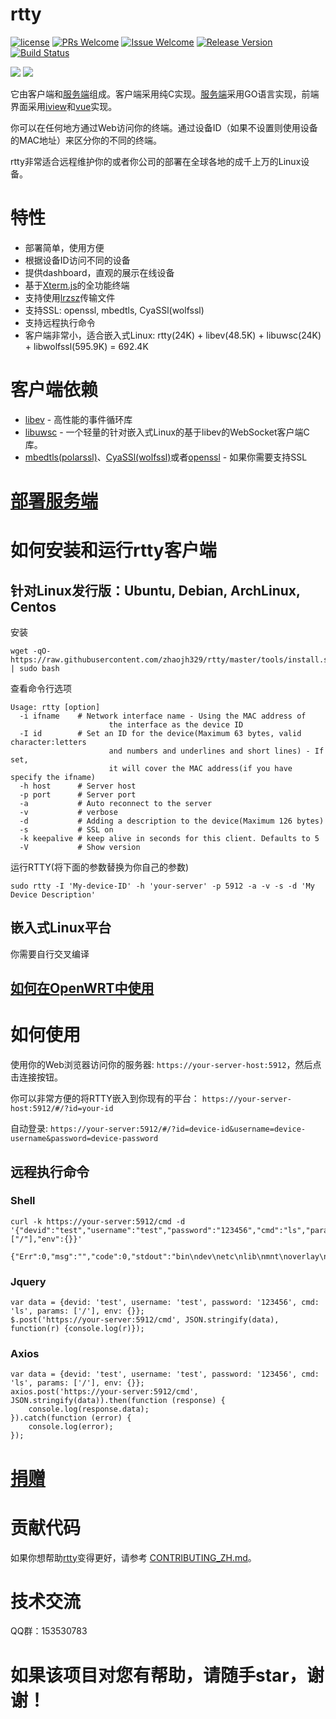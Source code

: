 # rtty

[1]: https://img.shields.io/badge/license-LGPL2-brightgreen.svg?style=plastic
[2]: /LICENSE
[3]: https://img.shields.io/badge/PRs-welcome-brightgreen.svg?style=plastic
[4]: https://github.com/zhaojh329/rtty/pulls
[5]: https://img.shields.io/badge/Issues-welcome-brightgreen.svg?style=plastic
[6]: https://github.com/zhaojh329/rtty/issues/new
[7]: https://img.shields.io/badge/release-6.3.0-blue.svg?style=plastic
[8]: https://github.com/zhaojh329/rtty/releases
[9]: https://travis-ci.org/zhaojh329/rtty.svg?branch=master
[10]: https://travis-ci.org/zhaojh329/rtty

[![license][1]][2]
[![PRs Welcome][3]][4]
[![Issue Welcome][5]][6]
[![Release Version][7]][8]
[![Build Status][9]][10]

[Xterm.js]: https://github.com/xtermjs/xterm.js
[lrzsz]: https://ohse.de/uwe/software/lrzsz.html
[libev]: http://software.schmorp.de/pkg/libev.html
[libuwsc]: https://github.com/zhaojh329/libuwsc
[openssl]: https://github.com/openssl/openssl
[mbedtls(polarssl)]: https://github.com/ARMmbed/mbedtls
[CyaSSl(wolfssl)]: https://github.com/wolfSSL/wolfssl
[vue]: https://github.com/vuejs/vue
[iview]: https://github.com/iview/iview
[服务端]: https://github.com/zhaojh329/rttys

![](https://raw.githubusercontent.com/zhaojh329/rtty/doc/screen.gif)
![](https://raw.githubusercontent.com/zhaojh329/rtty/doc/lrzsz.gif)

它由客户端和[服务端]组成。客户端采用纯C实现。[服务端]采用GO语言实现，前端界面采用[iview]和[vue]实现。

你可以在任何地方通过Web访问你的终端。通过设备ID（如果不设置则使用设备的MAC地址）来区分你的不同的终端。

rtty非常适合远程维护你的或者你公司的部署在全球各地的成千上万的Linux设备。

# 特性
* 部署简单，使用方便
* 根据设备ID访问不同的设备
* 提供dashboard，直观的展示在线设备
* 基于[Xterm.js]的全功能终端
* 支持使用[lrzsz]传输文件
* 支持SSL: openssl, mbedtls, CyaSSl(wolfssl)
* 支持远程执行命令
* 客户端非常小，适合嵌入式Linux: rtty(24K) + libev(48.5K) + libuwsc(24K) + libwolfssl(595.9K) = 692.4K

# 客户端依赖
* [libev] - 高性能的事件循环库
* [libuwsc] - 一个轻量的针对嵌入式Linux的基于libev的WebSocket客户端C库。
* [mbedtls(polarssl)]、[CyaSSl(wolfssl)]或者[openssl] - 如果你需要支持SSL

# [部署服务端](https://github.com/zhaojh329/rttys/blob/master/README_ZH.md)

# 如何安装和运行rtty客户端
## 针对Linux发行版：Ubuntu, Debian, ArchLinux, Centos
安装

    wget -qO- https://raw.githubusercontent.com/zhaojh329/rtty/master/tools/install.sh | sudo bash

查看命令行选项

    Usage: rtty [option]
      -i ifname    # Network interface name - Using the MAC address of
                          the interface as the device ID
      -I id        # Set an ID for the device(Maximum 63 bytes, valid character:letters
                          and numbers and underlines and short lines) - If set,
                          it will cover the MAC address(if you have specify the ifname)
      -h host      # Server host
      -p port      # Server port
      -a           # Auto reconnect to the server
      -v           # verbose
      -d           # Adding a description to the device(Maximum 126 bytes)
      -s           # SSL on
      -k keepalive # keep alive in seconds for this client. Defaults to 5
      -V           # Show version

运行RTTY(将下面的参数替换为你自己的参数)

    sudo rtty -I 'My-device-ID' -h 'your-server' -p 5912 -a -v -s -d 'My Device Description'

## 嵌入式Linux平台
你需要自行交叉编译

## [如何在OpenWRT中使用](/OPENWRT_ZH.md)

# 如何使用
使用你的Web浏览器访问你的服务器: `https://your-server-host:5912`，然后点击连接按钮。

你可以非常方便的将RTTY嵌入到你现有的平台： `https://your-server-host:5912/#/?id=your-id`

自动登录: `https://your-server:5912/#/?id=device-id&username=device-username&password=device-password`

## 远程执行命令
### Shell

    curl -k https://your-server:5912/cmd -d '{"devid":"test","username":"test","password":"123456","cmd":"ls","params":["/"],"env":{}}'

    {"Err":0,"msg":"","code":0,"stdout":"bin\ndev\netc\nlib\nmnt\noverlay\nproc\nrom\nroot\nsbin\nsys\ntmp\nusr\nvar\nwww\n","stderr":""}

### Jquery

    var data = {devid: 'test', username: 'test', password: '123456', cmd: 'ls', params: ['/'], env: {}};
    $.post('https://your-server:5912/cmd', JSON.stringify(data), function(r) {console.log(r)});


### Axios

    var data = {devid: 'test', username: 'test', password: '123456', cmd: 'ls', params: ['/'], env: {}};
    axios.post('https://your-server:5912/cmd', JSON.stringify(data)).then(function (response) {
        console.log(response.data);
    }).catch(function (error) {
        console.log(error);
    });

# [捐赠](https://gitee.com/zhaojh329/rtty#project-donate-overview)

# 贡献代码
如果你想帮助[rtty](https://github.com/zhaojh329/rtty)变得更好，请参考
[CONTRIBUTING_ZH.md](https://github.com/zhaojh329/rtty/blob/master/CONTRIBUTING_ZH.md)。

# 技术交流
QQ群：153530783

# 如果该项目对您有帮助，请随手star，谢谢！
